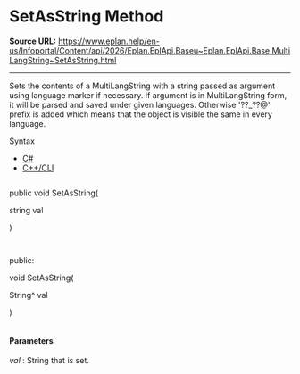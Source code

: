 # SetAsString Method

**Source URL:** https://www.eplan.help/en-us/Infoportal/Content/api/2026/Eplan.EplApi.Baseu~Eplan.EplApi.Base.MultiLangString~SetAsString.html

---

Sets the contents of a MultiLangString with a string passed as argument using language marker if necessary. If argument is in MultiLangString form, it will be parsed and saved under given languages. Otherwise '??\_??@' prefix is added which means that the object is visible the same in every language.

Syntax

- [C#](#i-syntax-CS)
- [C++/CLI](#i-syntax-CPP2005)

```
```
public void SetAsString( 

   string val

)
```
```

```
```
public:

void SetAsString( 

   String^ val

)
```
```

#### Parameters

*val*
:   String that is set.
